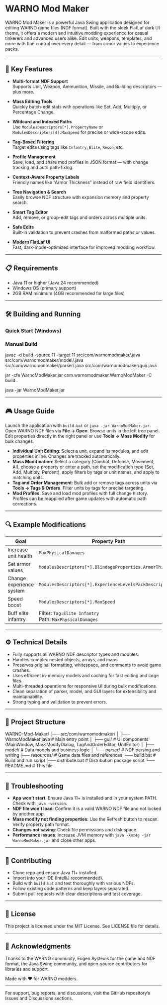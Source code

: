 # WARNO Mod Maker

WARNO Mod Maker is a powerful Java Swing application designed for editing WARNO game files (NDF format). Built with the sleek FlatLaf dark UI theme, it offers a modern and intuitive modding experience for casual tinkerers and advanced users alike. Edit units, weapons, templates, and more with fine control over every detail — from armor values to experience packs.

---

## 🚀 Key Features

- **Multi-format NDF Support**  
  Supports Unit, Weapon, Ammunition, Missile, and Building descriptors — plus more.

- **Mass Editing Tools**  
  Quickly batch-edit stats with operations like Set, Add, Multiply, or Percentage Change.

- **Wildcard and Indexed Paths**  
  Use `ModulesDescriptors[*].PropertyName` or `ModulesDescriptors[4].MaxSpeed` for precise or wide-scope edits.

- **Tag-Based Filtering**  
  Target edits using tags like `Infantry`, `Elite`, `Recon`, etc.

- **Profile Management**  
  Save, load, and share mod profiles in JSON format — with change tracking and auto path-fixing.

- **Context-Aware Property Labels**  
  Friendly names like “Armor Thickness” instead of raw field identifiers.

- **Tree Navigation & Search**  
  Easily browse NDF structure with expansion memory and property search.

- **Smart Tag Editor**  
  Add, remove, or group-edit tags and orders across multiple units.

- **Safe Edits**  
  Built-in validation to prevent crashes from malformed paths or values.

- **Modern FlatLaf UI**  
  Fast, dark-mode-optimized interface for improved modding workflow.

---

## 📋 Requirements

- Java 11 or higher (Java 24 recommended)  
- Windows OS (primary support)  
- 2GB RAM minimum (4GB recommended for large files)

---

## 🛠️ Building and Running

### Quick Start (Windows)

### Manual Build

javac -d build -source 11 -target 11 src/com/warnomodmaker/.java src/com/warnomodmaker/model/.java src/com/warnomodmaker/parser/.java src/com/warnomodmaker/gui/.java

jar -cfe WarnoModMaker.jar com.warnomodmaker.WarnoModMaker -C build .

java -jar WarnoModMaker.jar


---

## 🎮 Usage Guide

Launch the application with `build.bat` or `java -jar WarnoModMaker.jar`. Open WARNO NDF files via **File → Open**. Browse units in the left tree panel. Edit properties directly in the right panel or use **Tools → Mass Modify** for bulk changes.

- **Individual Unit Editing**: Select a unit, expand its modules, and edit properties inline. Changes are tracked automatically.
- **Mass Modification**: Select a category (Combat, Defense, Movement, AI), choose a property or enter a path, set the modification type (Set, Add, Multiply, Percent), apply filters by tags or unit names, and apply to matching units.
- **Tag and Order Management**: Bulk add or remove tags across units via **Tools → Tags & Orders**. Filter units by tags for precise targeting.
- **Mod Profiles**: Save and load mod profiles with full change history. Profiles can be reapplied after game updates with automatic path corrections.

---

## 🔍 Example Modifications

| Goal                     | Property Path                                             | Operation          |
|--------------------------|-----------------------------------------------------------|--------------------|
| Increase unit health      | `MaxPhysicalDamages`                                      | Multiply by 1.5    |
| Set armor values          | `ModulesDescriptors[*].BlindageProperties.ArmorThickness` | Set to 25          |
| Change experience system  | `ModulesDescriptors[*].ExperienceLevelsPackDescriptor`    | Set to `~/...`     |
| Speed boost               | `ModulesDescriptors[*].MaxSpeed`                          | Add 20%            |
| Buff elite infantry       | Filter: `Tag:Elite Infantry` <br> Path: `MaxPhysicalDamages` | Multiply by 1.3  |

---

## ⚙️ Technical Details

- Fully supports all WARNO NDF descriptor types and modules.  
- Handles complex nested objects, arrays, and maps.  
- Preserves original formatting, whitespace, and comments to avoid game crashes.  
- Uses efficient in-memory models and caching for fast editing and large files.  
- Multi-threaded operations for responsive UI during bulk modifications.  
- Clean separation of parser, model, and GUI layers for extensibility and maintainability.  
- Strong typing and validation to prevent errors.

---

## 📁 Project Structure

WARNO-Mod-Maker/
├── src/com/warnomodmaker/
│ ├── WarnoModMaker.java # Main entry point
│ ├── gui/ # UI components (MainWindow, MassModifyDialog, TagAndOrderEditor, UnitEditor)
│ ├── model/ # Data models and business logic
│ └── parser/ # NDF parsing and writing
├── resources/ # Game data files and references
├── build.bat # Build and run script
├── distribute.bat # Distribution package script
└── README.md # This file


---

## 🚨 Troubleshooting

- **App won’t start**: Ensure Java 11+ is installed and in your system PATH. Check with `java -version`.
- **NDF file won’t load**: Confirm it is a valid WARNO NDF file and not locked by another app.
- **Mass modify not finding properties**: Use the Refresh button to rescan. Verify property path format.
- **Changes not saving**: Check file permissions and disk space.
- **Performance issues**: Increase JVM memory with `java -Xmx4g -jar WarnoModMaker.jar` and close other apps.

---

## 🤝 Contributing

- Clone repo and ensure Java 11+ installed.  
- Import into your IDE (IntelliJ recommended).  
- Build with `build.bat` and test thoroughly with various NDFs.  
- Follow existing code patterns and keep layers separated.  
- Submit pull requests with clear descriptions and test coverage.

---

## 📄 License

This project is licensed under the MIT License. See LICENSE file for details.

---

## 🙏 Acknowledgments

Thanks to the WARNO community, Eugen Systems for the game and NDF format, the Java Swing community, and open-source contributors for libraries and support.

Made with ❤️ for WARNO modders.

---

For support, bug reports, and discussions, visit the GitHub repository’s Issues and Discussions sections.
